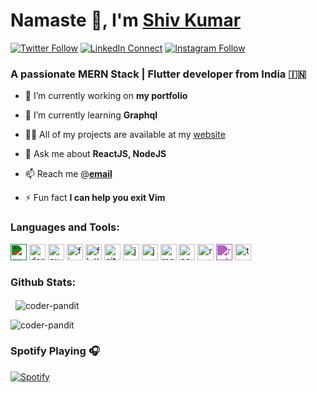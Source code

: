 # Namaste 🙏, I'm [Shiv Kumar][website]

[![Twitter Follow][twitterbadge]][twitterfollow]
[![LinkedIn Connect][linkedinbadge]][linkedin]
[![Instagram Follow][instabadge]][instagram]

### A passionate MERN Stack | Flutter developer from India 🇮🇳

- 🔭 I’m currently working on **my portfolio**

- 🌱 I’m currently learning **Graphql**

- 👨‍💻 All of my projects are available at my [website][website]

- 💬 Ask me about **ReactJS, NodeJS**

- 📫 Reach me @**[email][email]**

- ⚡ Fun fact **I can help you exit Vim**

### Languages and Tools:

<p align="left">
<img src="https://unpkg.com/simple-icons@v3/icons/android.svg" style="filter: invert(75%) sepia(12%) saturate(2191%) hue-rotate(91deg) brightness(97%) contrast(87%);" alt="android" width="26" height="26"/>
<img src="https://www.vectorlogo.zone/logos/dartlang/dartlang-icon.svg" alt="dart" width="26" height="26"/>
<img src="https://www.vectorlogo.zone/logos/expressjs/expressjs-icon.svg" alt="express" width="26" height="26"/>
<img src="https://www.vectorlogo.zone/logos/firebase/firebase-icon.svg" alt="firebase" width="26" height="26"/>
<img src="https://www.vectorlogo.zone/logos/flutterio/flutterio-icon.svg" alt="flutter" width="26" height="26"/>
<img src="https://www.vectorlogo.zone/logos/git-scm/git-scm-icon.svg" alt="git" width="26" height="26"/>
<img src="https://www.vectorlogo.zone/logos/java/java-icon.svg" alt="java" width="26" height="26"/>
<img src="https://www.vectorlogo.zone/logos/javascript/javascript-icon.svg" alt="javascript" width="26" height="26"/>
<img src="https://www.vectorlogo.zone/logos/mongodb/mongodb-icon.svg" alt="mongodb" width="26" height="26"/>
<img src="https://www.vectorlogo.zone/logos/nodejs/nodejs-icon.svg" alt="nodejs" width="26" height="26"/>
<img src="https://www.vectorlogo.zone/logos/reactjs/reactjs-icon.svg" alt="react" width="26" height="26"/>
<img src="https://unpkg.com/simple-icons@v4/icons/redux.svg" style="filter: invert(39%) sepia(35%) saturate(2239%) hue-rotate(235deg) brightness(77%) contrast(89%);" alt="redux" width="26" height="26"/>
<img src="https://www.vectorlogo.zone/logos/typescriptlang/typescriptlang-icon.svg" alt="typescript" width="26" height="26"/>
</p>

### Github Stats:

<!-- <p>
<img align="left" src="https://github-readme-stats.shiv-k-sharma.vercel.app/api/top-langs/?username=coder-pandit&layout=compact&hide=html&title_color=ffffff&text_color=daf7dc&bg_color=151515" alt="coder-pandit" />
</p> -->

<p>&nbsp;
<img align="center" src="https://github-readme-stats.shiv-k-sharma.vercel.app/api?username=coder-pandit&&show_icons=true&title_color=ffffff&icon_color=bb2acf&text_color=daf7dc&bg_color=151515" alt="coder-pandit" />
</p>

<p>
<img align="center" src="https://github-readme-streak-stats.herokuapp.com?user=coder-pandit&theme=dark" alt="coder-pandit" />
</p>

### Spotify Playing 🎧

[![Spotify][spotify]][spotifyopen]

[email]: mailto://kumarshivsharma12@gmail.com
[website]: https://coder-pandit.github.io
[twitterfollow]: https://twitter.com/intent/follow?screen_name=coder_pandit
[linkedin]: https://linkedin.com/in/coder-pandit
[instagram]: https://instagram.com/coder.pandit
[spotify]: https://spotify-now-playing.shiv-k-sharma.vercel.app/now-playing
[spotifyopen]: https://spotify-now-playing.shiv-k-sharma.vercel.app/now-playing?open
[twitterbadge]: https://img.shields.io/badge/twitter-%231DA1F2.svg?&style=for-the-badge&logo=twitter&logoColor=white
[linkedinbadge]: https://img.shields.io/badge/linkedin-%230077B5.svg?&style=for-the-badge&logo=linkedin&logoColor=white
[instabadge]: https://img.shields.io/badge/instagram-%23E4405F.svg?&style=for-the-badge&logo=instagram&logoColor=white
